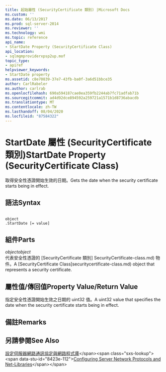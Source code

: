 ```yaml
---
title: 起始屬性 (SecurityCertificate 類別) |Microsoft Docs
ms.custom: ''
ms.date: 06/13/2017
ms.prod: sql-server-2014
ms.reviewer: ''
ms.technology: wmi
ms.topic: reference
api_name:
- StartDate Property (SecurityCertificate Class)
api_location:
- sqlmgmproviderxpsp2up.mof
topic_type:
- apiref
helpviewer_keywords:
- StartDate property
ms.assetid: c8e70839-37e7-43fb-ba0f-3a6d51bbce35
author: CarlRabeler
ms.author: carlrab
ms.openlocfilehash: 690a594187cae0ea359fb2244ab7fc71adfab71b
ms.sourcegitcommit: ad4d92dce894592a259721a1571b1d8736abacdb
ms.translationtype: MT
ms.contentlocale: zh-TW
ms.lasthandoff: 08/04/2020
ms.locfileid: "87584322"
---
```

# <a name="startdate-property-securitycertificate-class"></a><span data-ttu-id="8423e-102">StartDate 屬性 (SecurityCertificate 類別)</span><span class="sxs-lookup"><span data-stu-id="8423e-102">StartDate Property (SecurityCertificate Class)</span></span>
  <span data-ttu-id="8423e-103">取得安全性憑證開始生效的日期。</span><span class="sxs-lookup"><span data-stu-id="8423e-103">Gets the date when the security certificate starts being in effect.</span></span>  
  
## <a name="syntax"></a><span data-ttu-id="8423e-104">語法</span><span class="sxs-lookup"><span data-stu-id="8423e-104">Syntax</span></span>  
  
```  
  
object  
.StartDate [= value]  
```  
  
## <a name="parts"></a><span data-ttu-id="8423e-105">組件</span><span class="sxs-lookup"><span data-stu-id="8423e-105">Parts</span></span>  
 <span data-ttu-id="8423e-106">*object*</span><span class="sxs-lookup"><span data-stu-id="8423e-106">*object*</span></span>  
 <span data-ttu-id="8423e-107">代表安全性憑證的 [SecurityCertificate 類別] SecurityCertificate-class.md) 物件。</span><span class="sxs-lookup"><span data-stu-id="8423e-107">A [SecurityCertificate Class]securitycertificate-class.md) object that represents a security certificate.</span></span>  
  
## <a name="property-valuereturn-value"></a><span data-ttu-id="8423e-108">屬性值/傳回值</span><span class="sxs-lookup"><span data-stu-id="8423e-108">Property Value/Return Value</span></span>  
 <span data-ttu-id="8423e-109">指定安全性憑證開始生效之日期的 uint32 值。</span><span class="sxs-lookup"><span data-stu-id="8423e-109">A uint32 value that specifies the date when the security certificate starts being in effect.</span></span>  
  
## <a name="remarks"></a><span data-ttu-id="8423e-110">備註</span><span class="sxs-lookup"><span data-stu-id="8423e-110">Remarks</span></span>  
  
## <a name="see-also"></a><span data-ttu-id="8423e-111">另請參閱</span><span class="sxs-lookup"><span data-stu-id="8423e-111">See Also</span></span>  
 <span data-ttu-id="8423e-112">[設定伺服器網路通訊協定與網路程式庫](https://msdn.microsoft.com/library/ms177485\(v=sql.100\).aspx)</span><span class="sxs-lookup"><span data-stu-id="8423e-112">[Configuring Server Network Protocols and Net-Libraries](https://msdn.microsoft.com/library/ms177485\(v=sql.100\).aspx)</span></span>  
  
  

